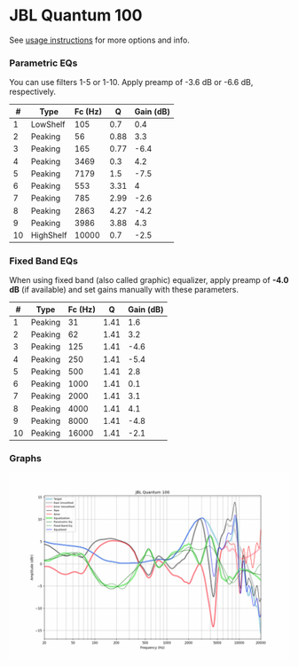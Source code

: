 # JBL Quantum 100
See [usage instructions](https://github.com/jaakkopasanen/AutoEq#usage) for more options and info.

### Parametric EQs
You can use filters 1-5 or 1-10. Apply preamp of -3.6 dB or -6.6 dB, respectively.

|   # | Type      |   Fc (Hz) |    Q |   Gain (dB) |
|-----|-----------|-----------|------|-------------|
|   1 | LowShelf  |       105 | 0.7  |         0.4 |
|   2 | Peaking   |        56 | 0.88 |         3.3 |
|   3 | Peaking   |       165 | 0.77 |        -6.4 |
|   4 | Peaking   |      3469 | 0.3  |         4.2 |
|   5 | Peaking   |      7179 | 1.5  |        -7.5 |
|   6 | Peaking   |       553 | 3.31 |         4   |
|   7 | Peaking   |       785 | 2.99 |        -2.6 |
|   8 | Peaking   |      2863 | 4.27 |        -4.2 |
|   9 | Peaking   |      3986 | 3.88 |         4.3 |
|  10 | HighShelf |     10000 | 0.7  |        -2.5 |

### Fixed Band EQs
When using fixed band (also called graphic) equalizer, apply preamp of **-4.0 dB** (if available) and set gains manually with these parameters.

|   # | Type    |   Fc (Hz) |    Q |   Gain (dB) |
|-----|---------|-----------|------|-------------|
|   1 | Peaking |        31 | 1.41 |         1.6 |
|   2 | Peaking |        62 | 1.41 |         3.2 |
|   3 | Peaking |       125 | 1.41 |        -4.6 |
|   4 | Peaking |       250 | 1.41 |        -5.4 |
|   5 | Peaking |       500 | 1.41 |         2.8 |
|   6 | Peaking |      1000 | 1.41 |         0.1 |
|   7 | Peaking |      2000 | 1.41 |         3.1 |
|   8 | Peaking |      4000 | 1.41 |         4.1 |
|   9 | Peaking |      8000 | 1.41 |        -4.8 |
|  10 | Peaking |     16000 | 1.41 |        -2.1 |

### Graphs
![](./JBL%20Quantum%20100.png)

